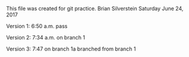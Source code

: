 This file was created for git practice.
Brian Silverstein  Saturday June 24, 2017

Version 1: 6:50 a.m.
pass

Version 2: 7:34 a.m.
on branch 1

Version 3: 7:47
on branch 1a branched from branch 1

